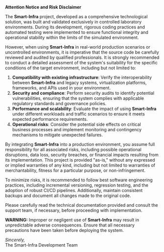 **Attention Notice and Risk Disclaimer**

The **Smart-Infra** project, developed as a comprehensive technological solution, was built and validated exclusively in controlled laboratory environments. During its development, rigorous coding practices and automated testing were implemented to ensure functional integrity and operational stability within the limits of the simulated environment.

However, when using **Smart-Infra** in real-world production scenarios or uncontrolled environments, it is imperative that the source code be carefully reviewed and audited by qualified professionals. It is strongly recommended to conduct a detailed assessment of the system's suitability for the specific conditions of the target environment, including but not limited to:

1. **Compatibility with existing infrastructure**: Verify the interoperability between **Smart-Infra** and legacy systems, virtualization platforms, frameworks, and APIs used in your environment.
2. **Security and compliance**: Perform security audits to identify potential vulnerabilities, ensuring that the system complies with applicable regulatory standards and governance policies.
3. **Performance and scalability**: Evaluate the impact of using **Smart-Infra** under different workloads and traffic scenarios to ensure it meets expected performance requirements.
4. **Operational risks**: Consider the potential side effects on critical business processes and implement monitoring and contingency mechanisms to mitigate unexpected failures.

By integrating **Smart-Infra** into a production environment, you assume full responsibility for all associated risks, including possible operational disruptions, data loss, security breaches, or financial impacts resulting from its implementation. This project is provided "as-is," without any expressed or implied warranties of any kind, including but not limited to warranties of merchantability, fitness for a particular purpose, or non-infringement.

To minimize risks, it is recommended to follow best software engineering practices, including incremental versioning, regression testing, and the adoption of robust CI/CD pipelines. Additionally, maintain consistent backups and document all changes made to the original code.

Please carefully read the technical documentation provided and consult the support team, if necessary, before proceeding with implementation.

**WARNING:** Improper or negligent use of **Smart-Infra** may result in unpredictable adverse consequences. Ensure that all necessary precautions have been taken before deploying the system.

_Sincerely,_  
The Smart-Infra Development Team
